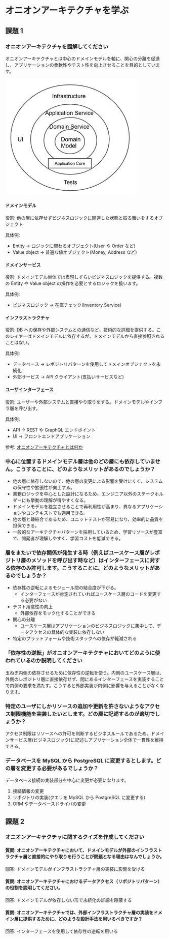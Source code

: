 # オニオンアーキテクチャを学ぶ

## 課題 1

### オニオンアーキテクチャを図解してください

オニオンアーキテクチャとは中心のドメインモデルを軸に、関心の分離を促進し、アプリケーションの柔軟性やテスト性を向上させることを目的としています。

![alt text](onion.png)

#### ドメインモデル

役割:
他の層に依存せずビジネスロジックに関連した状態と振る舞いをするオブジェクト

具体例:

- Entity -> ロジックに関わるオブジェクト(User や Order など)
- Value object -> 普遍な値オブジェクト(Money, Address など)

#### ドメインサービス

役割:
ドメインモデル単体では表現しずらいビジネスロジックを提供する。複数の Entity や Value object の操作を必要とするロジックを扱います。

具体例:

- ビジネスロジック -> 在庫チェック(Inventory Service)

#### インフラストラクチャ

役割: DB への保存や外部システムとの通信など、技術的な詳細を提供する。このレイヤーはドメインモデルに依存するが、ドメインモデルから直接参照されることはない。

具体例:

- データベース -> レポジトリパターンを使用してドメインオブジェクトを永続化
- 外部サービス -> API クライアント(支払いサービスなど)

#### ユーザインターフェース

役割:
ユーザーや外部システムと直接やり取りをする。ドメインモデルやインフラ層を呼び出す。

具体例:

- API -> REST や GraphQL エンドポイント
- UI -> フロントエンドアプリケーション

参考: [オニオンアーキテクチャとは何か](https://qiita.com/cocoa-maemae/items/e3f2eabbe0877c2af8d0)

### 中心に位置するドメインモデル層は他のどの層にも依存していません。こうすることに、どのようなメリットがあるのでしょうか？

- 他の層に依存しないので、他の層の変更による影響を受けにくく、システムの保守性や拡張性が向上する。
- 業務ロジックを中心とした設計になるため、エンジニア以外のステークホルダーにも挙動の理解が得やすくなる。
- ドメインモデルを独立させることで再利用性が高まり、異なるアプリケーションやコンテキストでも適用できる。
- 他の層と疎結合であるため、ユニットテストが容易になり、効率的に品質を担保できる。
- 一般的なアーキテクチャパターンを採用しているため、学習リソースが豊富で、開発者が理解しやすく、学習コストを低減できる。

### 層をまたいで依存関係が発生する時（例えばユースケース層がレポジトリ層のメソッドを呼び出す時など）はインターフェースに対する依存のみ許可します。こうすることに、どのようなメリットがあるのでしょうか？

- 依存性の逆転によるモジュール間の結合度が下がる。
  - インターフェースが肯定されていればユースケース層のコードを変更する必要がない
- テスト用意性の向上
  - 外部依存をモック化することができる
- 関心の分離
  - ユースケース層はアプリケーションのビジネスロジックに集中して、データアクセスの具体的な実装に依存しない
- 特定のプラットフォームや技術スタックへの依存が軽減される

### 「依存性の逆転」がオニオンアーキテクチャにおいてどのように使われているのか説明してください

玉ねぎ内側の依存させるために依存性の逆転を使う。内側のユースケース層は、外側のレポジトリ層に直接依存せず、間にあるインターフェースを実装することで内側の要求を満たす。こうすると外部実装が内側に影響を与えることがなくなります。

### 特定のユーザにしかリソースの追加や更新を許さないようなアクセス制限機能を実装したいとします。どの層に記述するのが適切でしょうか？

アクセス制限はリソースへの許可を判断するビジネスルールであるため、ドメインサービス層(ビジネスロジック)に記述しアプリケーション全体で一貫性を維持できる。

### データベースを MySQL から PostgreSQL に変更するとします。どの層を変更する必要があるでしょうか？

データベース接続の実装部分を中心に変更が必要になります。

1. 接続情報の変更
2. リポジトリの実装(クエリを MySQL から PostgreSQL に変更する)
3. ORM やデータベースドライバの変更

## 課題 2

### オニオンアーキテクチャに関するクイズを作成してください

#### 質問: オニオンアーキテクチャにおいて、ドメインモデルが外部のインフラストラクチャ層と直接的にやり取りを行うことが問題となる理由はなんでしょうか。

回答: ドメインモデルがインフラストラクチャ層の実装に影響を受ける

#### 質問: オニオンアーキテクチャにおけるデータアクセス（リポジトリパターン）の役割を説明してください。

回答: ドメインモデルが依存しない形で永続化の詳細を隠蔽する

#### 質問: オニオンアーキテクチャでは、外部インフラストラクチャ層の実装をドメイン層に提供するために、どのような設計手法を用いるべきですか？

回答: インターフェースを使用して依存性の逆転を用いる
